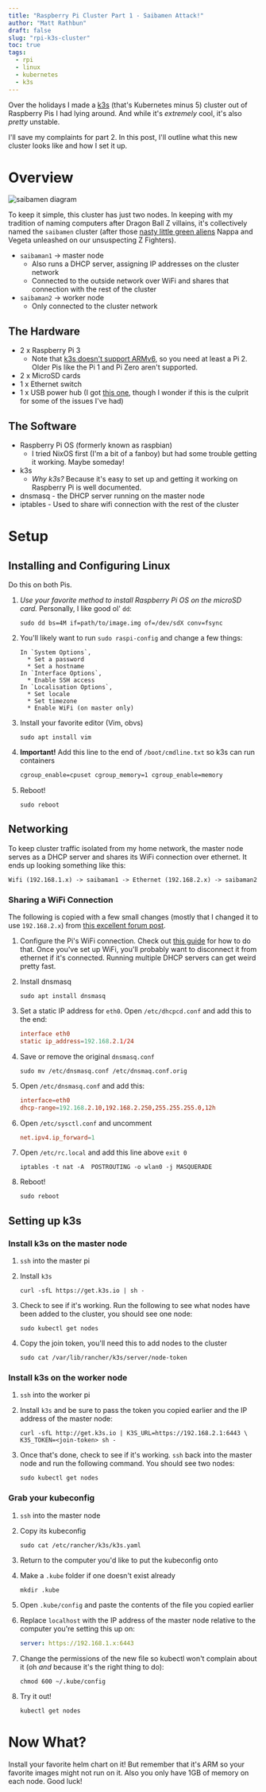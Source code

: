 ```yaml
---
title: "Raspberry Pi Cluster Part 1 - Saibamen Attack!"
author: "Matt Rathbun"
draft: false
slug: "rpi-k3s-cluster"
toc: true
tags:
  - rpi
  - linux
  - kubernetes
  - k3s
---
```


Over the holidays I made a [k3s](https://k3s.io/) (that's Kubernetes minus 5) cluster out of Raspberry Pis I had lying around. And while it's _extremely_ cool, it's also _pretty_ unstable.

I'll save my complaints for part 2. In this post, I'll outline what this new cluster looks like and how I set it up.

<!--more-->

# Overview

![saibamen diagram](saibamen_diagram.svg)

To keep it simple, this cluster has just two nodes. In keeping with my tradition of naming computers after Dragon Ball Z villains, it's collectively named the `saibamen` cluster (after those [nasty little green aliens](https://dragonball.fandom.com/wiki/Saibamen) Nappa and Vegeta unleashed on our unsuspecting Z Fighters).

* `saibaman1` -> master node
    * Also runs a DHCP server, assigning IP addresses on the cluster network
    * Connected to the outside network over WiFi and shares that connection with the rest of the cluster
* `saibaman2` -> worker node
    * Only connected to the cluster network

## The Hardware

* 2 x Raspberry Pi 3
    * Note that [k3s doesn't support ARMv6](https://github.com/kubernetes/kubeadm/issues/253#issuecomment-296738890), so you need at least a Pi 2. Older Pis like the Pi 1 and Pi Zero aren't supported.
* 2 x MicroSD cards
* 1 x Ethernet switch
* 1 x USB power hub (I got [this one](https://www.amazon.com/gp/product/B00P933OJC), though I wonder if this is the culprit for some of the issues I've had)

## The Software

* Raspberry Pi OS (formerly known as raspbian)
    * I tried NixOS first (I'm a bit of a fanboy) but had some trouble getting it working. Maybe someday!
* k3s
    * _Why k3s?_ Because it's easy to set up and getting it working on Raspberry Pi is well documented.
* dnsmasq - the DHCP server running on the master node
* iptables - Used to share wifi connection with the rest of the cluster

# Setup

## Installing and Configuring Linux

Do this on both Pis.

1. _Use your favorite method to install Raspberry Pi OS on the microSD card._ Personally, I like good ol' `dd`:

    ```shell
    sudo dd bs=4M if=path/to/image.img of=/dev/sdX conv=fsync
    ```

2. You'll likely want to run `sudo raspi-config` and change a few things:
    ```plain
    In `System Options`,
      * Set a password
      * Set a hostname
    In `Interface Options`,
      * Enable SSH access
    In `Localisation Options`,
      * Set locale
      * Set timezone
      * Enable WiFi (on master only)
    ```

3. Install your favorite editor (Vim, obvs)
    ```shell
    sudo apt install vim
    ```

4. **Important!** Add this line to the end of `/boot/cmdline.txt` so k3s can run containers

    ```txt
    cgroup_enable=cpuset cgroup_memory=1 cgroup_enable=memory
    ```

5. Reboot!

    ```shell
    sudo reboot
    ```

## Networking

To keep cluster traffic isolated from my home network, the master node serves as a DHCP server and shares its WiFi connection over ethernet. It ends up looking something like this:

```
Wifi (192.168.1.x) -> saibaman1 -> Ethernet (192.168.2.x) -> saibaman2
```

### Sharing a WiFi Connection

The following is copied with a few small changes (mostly that I changed it to use `192.168.2.x`) from [this excellent forum post](https://www.raspberrypi.org/forums/viewtopic.php?t=223295).

1. Configure the Pi's WiFi connection. Check out [this guide](https://www.raspberrypi.org/documentation/configuration/wireless/wireless-cli.md) for how to do that. Once you've set up WiFi, you'll probably want to disconnect it from ethernet if it's connected. Running multiple DHCP servers can get weird pretty fast.

2. Install dnsmasq

    ```shell
    sudo apt install dnsmasq
    ```

3. Set a static IP address for `eth0`. Open `/etc/dhcpcd.conf` and add this to the end:

    ```conf
    interface eth0
    static ip_address=192.168.2.1/24
    ```

4. Save or remove the original `dnsmasq.conf`

    ```shell
    sudo mv /etc/dnsmasq.conf /etc/dnsmaq.conf.orig
    ```

5. Open `/etc/dnsmasq.conf` and add this:

    ```conf
    interface=eth0
    dhcp-range=192.168.2.10,192.168.2.250,255.255.255.0,12h
    ```

6. Open `/etc/sysctl.conf` and uncomment

    ```conf
    net.ipv4.ip_forward=1
    ```

7. Open `/etc/rc.local` and add this line above `exit 0`

    ```shell
    iptables -t nat -A  POSTROUTING -o wlan0 -j MASQUERADE
    ```

9. Reboot!

    ```shell
    sudo reboot
    ```

## Setting up k3s

### Install k3s on the master node

1. `ssh` into the master pi

2. Install `k3s`

    ```shell
    curl -sfL https://get.k3s.io | sh -
    ```

3. Check to see if it's working. Run the following to see what nodes have been added to the cluster, you should see one node:

    ```shell
    sudo kubectl get nodes
    ```

4. Copy the join token, you'll need this to add nodes to the cluster

    ```shell
    sudo cat /var/lib/rancher/k3s/server/node-token
    ```

### Install k3s on the worker node

1. `ssh` into the worker pi

2. Install `k3s` and be sure to pass the token you copied earlier and the IP address of the master node:

    ```shell
    curl -sfL http://get.k3s.io | K3S_URL=https://192.168.2.1:6443 \
    K3S_TOKEN=<join-token> sh -
    ```

3. Once that's done, check to see if it's working. `ssh` back into the master node and run the following command. You should see two nodes:

    ```shell
    sudo kubectl get nodes
    ```

### Grab your kubeconfig

1. `ssh` into the master node

2. Copy its kubeconfig

    ```shell
    sudo cat /etc/rancher/k3s/k3s.yaml
    ```

3. Return to the computer you'd like to put the kubeconfig onto

4. Make a `.kube` folder if one doesn't exist already

    ```shell
    mkdir .kube
    ```

5. Open `.kube/config` and paste the contents of the file you copied earlier

6. Replace `localhost` with the IP address of the master node relative to the computer you're setting this up on:

    ```yaml
    server: https://192.168.1.x:6443
    ```

7. Change the permissions of the new file so kubectl won't complain about it (oh _and_ because it's the right thing to do):

    ```shell
    chmod 600 ~/.kube/config
    ```

8. Try it out!

    ```shell
    kubectl get nodes
    ```

# Now What?

Install your favorite helm chart on it! But remember that it's ARM so your favorite images might not run on it. Also you only have 1GB of memory on each node. Good luck!
